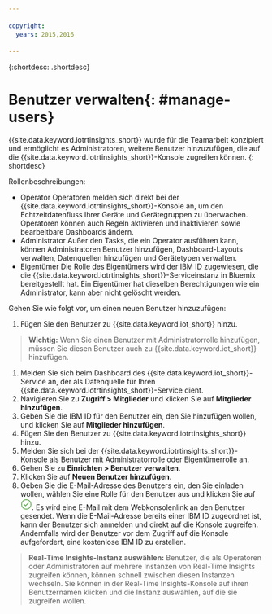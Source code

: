 ```yaml
---

copyright:
  years: 2015,2016

---
```


{:shortdesc: .shortdesc}

# Benutzer verwalten{: #manage-users}

{{site.data.keyword.iotrtinsights_short}} wurde für die Teamarbeit konzipiert und ermöglicht es Administratoren, weitere Benutzer hinzuzufügen, die auf die {{site.data.keyword.iotrtinsights_short}}-Konsole zugreifen können.
{: shortdesc}

Rollenbeschreibungen:
- Operator
Operatoren melden sich direkt bei der {{site.data.keyword.iotrtinsights_short}}-Konsole an, um den Echtzeitdatenfluss Ihrer Geräte und Gerätegruppen zu überwachen. Operatoren können auch Regeln aktivieren und inaktivieren sowie bearbeitbare Dashboards ändern.   
- Administrator
Außer den Tasks, die ein Operator ausführen kann, können Administratoren Benutzer hinzufügen, Dashboard-Layouts verwalten, Datenquellen hinzufügen und Gerätetypen verwalten.   
- Eigentümer
Die Rolle des Eigentümers wird der IBM ID zugewiesen, die die {{site.data.keyword.iotrtinsights_short}}-Serviceinstanz in Bluemix bereitgestellt hat. Ein Eigentümer hat dieselben Berechtigungen wie ein Administrator, kann aber nicht gelöscht werden. 

Gehen Sie wie folgt vor, um einen neuen Benutzer hinzuzufügen: 
1. Fügen Sie den Benutzer zu {{site.data.keyword.iot_short}} hinzu.  
>**Wichtig:** Wenn Sie einen Benutzer mit Administratorrolle hinzufügen, müssen Sie diesen Benutzer auch zu {{site.data.keyword.iot_short}} hinzufügen.   

  1. Melden Sie sich beim Dashboard des {{site.data.keyword.iot_short}}-Service an, der als Datenquelle für Ihren {{site.data.keyword.iotrtinsights_short}}-Service dient.   
  2. Navigieren Sie zu **Zugriff > Mitglieder** und klicken Sie auf **Mitglieder hinzufügen**. 
  3. Geben Sie die IBM ID für den Benutzer ein, den Sie hinzufügen wollen, und klicken Sie auf **Mitglieder hinzufügen**. 
2. Fügen Sie den Benutzer zu {{site.data.keyword.iotrtinsights_short}} hinzu. 
  1. Melden Sie sich bei der {{site.data.keyword.iotrtinsights_short}}-Konsole als Benutzer mit Administratorrolle oder Eigentümerrolle an. 
  2. Gehen Sie zu **Einrichten > Benutzer verwalten**. 
  3. Klicken Sie auf **Neuen Benutzer hinzufügen**. 
  4. Geben Sie die E-Mail-Adresse des Benutzers ein, den Sie einladen wollen, wählen Sie eine Rolle für den Benutzer aus und klicken Sie auf ![Symbol 'Erstellen'](images/create.png "Symbol 'Erstellen'").
Es wird eine E-Mail mit dem Webkonsolenlink an den Benutzer gesendet. Wenn die E-Mail-Adresse bereits einer IBM ID zugeordnet ist, kann der Benutzer sich anmelden und direkt auf die Konsole zugreifen. Andernfalls wird der Benutzer vor dem Zugriff auf die Konsole aufgefordert, eine kostenlose IBM ID zu erstellen.   
>**Real-Time Insights-Instanz auswählen:** Benutzer, die als Operatoren oder Administratoren auf mehrere Instanzen von Real-Time Insights zugreifen können, können schnell zwischen diesen Instanzen wechseln. Sie können in der Real-Time Insights-Konsole auf ihren Benutzernamen klicken und die Instanz auswählen, auf die sie zugreifen wollen.   
